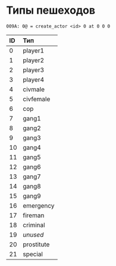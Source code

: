 # Типы пешеходов

```text
009A: 0@ = create_actor <id> 0 at 0 0 0
```

| ID | Тип |
| :--- | :--- |
| 0 | player1 |
| 1 | player2 |
| 2 | player3 |
| 3 | player4 |
| 4 | civmale |
| 5 | civfemale |
| 6 | cop |
| 7 | gang1 |
| 8 | gang2 |
| 9 | gang3 |
| 10 | gang4 |
| 11 | gang5 |
| 12 | gang6 |
| 13 | gang7 |
| 14 | gang8 |
| 15 | gang9 |
| 16 | emergency |
| 17 | fireman |
| 18 | criminal |
| 19 | _unused_ |
| 20 | prostitute |
| 21 | special |


